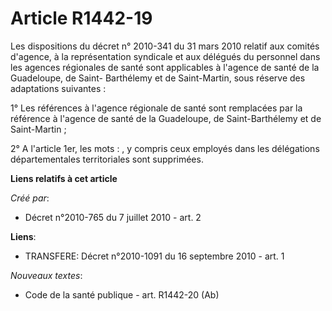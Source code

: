 # Article R1442-19

Les dispositions du décret n° 2010-341 du 31 mars 2010 relatif aux comités d'agence, à la représentation syndicale et aux
délégués du personnel dans les agences régionales de santé sont applicables à l'agence de santé de la Guadeloupe, de Saint-
Barthélemy et de Saint-Martin, sous réserve des adaptations suivantes : 

1° Les références à l'agence régionale de santé sont remplacées par la référence à l'agence de santé de la Guadeloupe, de
Saint-Barthélemy et de Saint-Martin ; 

2° A l'article 1er, les mots : , y compris ceux employés dans les délégations départementales territoriales  sont supprimées.

**Liens relatifs à cet article**

_Créé par_:

  - Décret n°2010-765 du 7 juillet 2010 - art. 2

**Liens**:

  - TRANSFERE: Décret n°2010-1091 du 16 septembre 2010 - art. 1

_Nouveaux textes_:

  - Code de la santé publique - art. R1442-20 (Ab)
